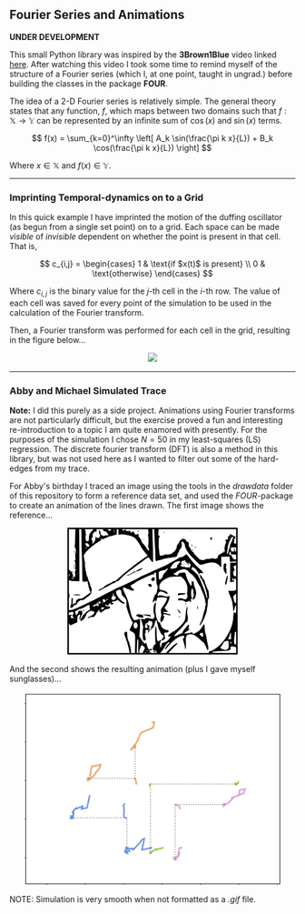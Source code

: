 ## Fourier Series and Animations

**UNDER DEVELOPMENT**

This small Python library was inspired by the **3Brown1Blue** video linked [here](https://www.youtube.com/watch?v=-qgreAUpPwM). After watching this video I took some time to remind myself of the structure of a Fourier series (which I, at one point, taught in ungrad.) before building the classes in the package **FOUR**.

The idea of a 2-D Fourier series is relatively simple. The general theory states that any function, $f$, which maps between two domains such that $f : \mathbb{X} \rightarrow \mathbb{Y}$ can be represented by an infinite sum of $\cos(x)$ and $\sin(x)$ terms.

$$
    f(x) = \sum_{k=0}^\infty \left[ A_k \sin(\frac{\pi k x}{L}) + B_k \cos(\frac{\pi k x}{L}) \right]
$$

Where $x \in \mathbb{X}$ and $f(x) \in \mathbb{Y}$.


___

### Imprinting Temporal-dynamics on to a Grid

In this quick example I have imprinted the motion of the duffing oscillator (as begun from a single set point) on to a grid. Each space can be made *visible* of *invisible* dependent on whether the point is present in that cell. That is,

$$
    c_{i,j} = \begin{cases}
        1 & \text{if $x(t)$ is present} \\
        0 & \text{otherwise}
    \end{cases}
$$

Where $c_{i,j}$ is the binary value for the $j$-th cell in the $i$-th row. The value of each cell was saved for every point of the simulation to be used in the calculation of the Fourier transform.

Then, a Fourier transform was performed for each cell in the grid, resulting in the figure below...

<p align="center">
    <img src=duffing/grid.gif width=300 />
</p>


___

### Abby and Michael Simulated Trace

**Note:** I did this purely as a side project. Animations using Fourier transforms are not particularly difficult, but the exercise proved a fun and interesting re-introduction to a topic I am quite enamored with presently. For the purposes of the simulation I chose $N=50$ in my least-squares (LS) regression. The discrete fourier transform (DFT) is also a method in this library, but was not used here as I wanted to filter out some of the hard-edges from my trace.

For Abby's birthday I traced an image using the tools in the *drawdata* folder of this repository to form a reference data set, and used the *FOUR*-package to create an animation of the lines drawn. The first image shows the reference...

<p align="center">
    <img src=.archive/draw/images/abby_michael.png width=300 />
</p>

And the second shows the resulting animation (plus I gave myself sunglasses)...

<p align="center">
    <img src=abby_pkg/recording.gif width=450 />
</p>

NOTE: Simulation is very smooth when not formatted as a *.gif* file.
